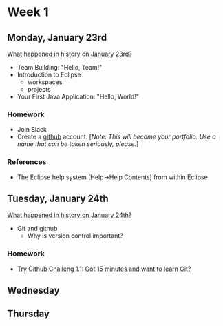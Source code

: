 # Week 1
## Monday, January 23rd
[What happened in history on January 23rd?](https://en.wikipedia.org/wiki/January_23#Events)
- Team Building: "Hello, Team!"
- Introduction to Eclipse
  - workspaces
  - projects
- Your First Java Application: "Hello, World!"
### Homework
- Join Slack
- Create a [github](https://github.com) account. [*Note: This will become your portfolio. Use a name that can be taken seriously, please.*]
### References
- The Eclipse help system (Help->Help Contents) from within Eclipse
## Tuesday, January 24th
[What happened in history on January 24th?](https://en.wikipedia.org/wiki/January_24#Events)
- Git and github
  - Why is version control important?
### Homework
- [Try Github Challeng 1.1: Got 15 minutes and want to learn Git?](https://try.github.io/levels/1/challenges/1)
## Wednesday
## Thursday
